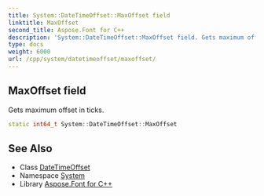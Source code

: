 ```yaml
---
title: System::DateTimeOffset::MaxOffset field
linktitle: MaxOffset
second_title: Aspose.Font for C++
description: 'System::DateTimeOffset::MaxOffset field. Gets maximum offset in ticks in C++.'
type: docs
weight: 6000
url: /cpp/system/datetimeoffset/maxoffset/
---
```

## MaxOffset field


Gets maximum offset in ticks.

```cpp
static int64_t System::DateTimeOffset::MaxOffset
```

## See Also

* Class [DateTimeOffset](../)
* Namespace [System](../../)
* Library [Aspose.Font for C++](../../../)
